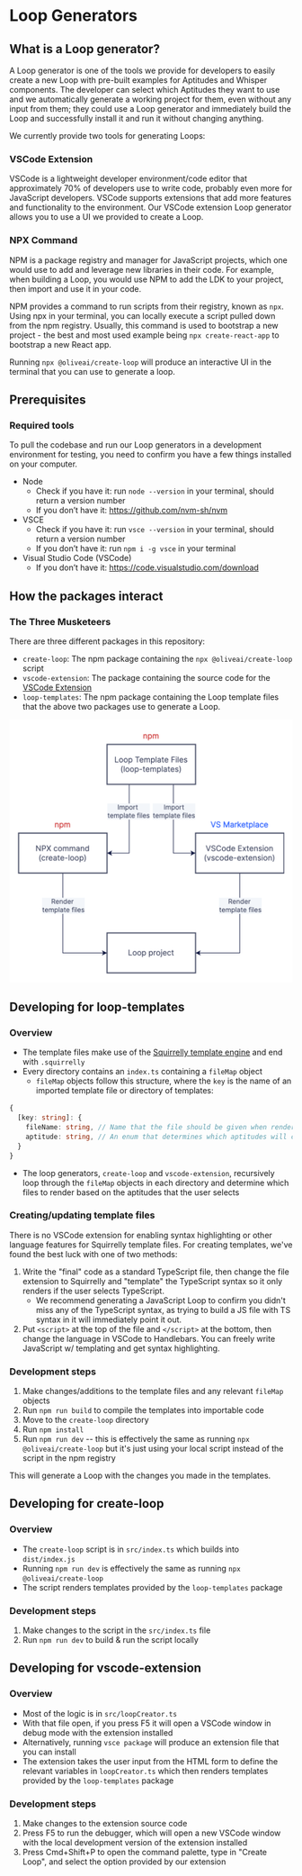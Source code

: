 # Loop Generators

## What is a Loop generator?

A Loop generator is one of the tools we provide for developers to easily create a new Loop with pre-built examples for Aptitudes and Whisper components. The developer can select which Aptitudes they want to use and we automatically generate a working project for them, even without any input from them; they could use a Loop generator and immediately build the Loop and successfully install it and run it without changing anything.

We currently provide two tools for generating Loops:

### VSCode Extension

VSCode is a lightweight developer environment/code editor that approximately 70% of
developers use to write code, probably even more for JavaScript developers. VSCode
supports extensions that add more features and functionality to the environment. Our
VSCode extension Loop generator allows you to use a UI we provided to create a Loop.

### NPX Command

NPM is a package registry and manager for JavaScript projects, which one would use to add
and leverage new libraries in their code. For example, when building a Loop, you would
use NPM to add the LDK to your project, then import and use it in your code.

NPM provides a command to run scripts from their registry, known as `npx`. Using npx in
your terminal, you can locally execute a script pulled down from the npm registry.
Usually, this command is used to bootstrap a new project - the best and most used example
being `npx create-react-app` to bootstrap a new React app.

Running `npx @oliveai/create-loop` will produce an interactive UI in the terminal that you
can use to generate a loop.

## Prerequisites

### Required tools

To pull the codebase and run our Loop generators in a development environment for
testing, you need to confirm you have a few things installed on your computer.

* Node
  * Check if you have it: run `node --version` in your terminal, should return a version number
  * If you don’t have it: https://github.com/nvm-sh/nvm
* VSCE
  * Check if you have it: run `vsce --version` in your terminal, should return a version number
  * If you don’t have it: run `npm i -g vsce` in your terminal
* Visual Studio Code (VSCode)
  * If you don’t have it: https://code.visualstudio.com/download

## How the packages interact

### The Three Musketeers

There are three different packages in this repository:

* `create-loop`: The npm package containing the `npx @oliveai/create-loop` script
* `vscode-extension`: The package containing the source code for the
[VSCode Extension](https://marketplace.visualstudio.com/items?itemName=Olive-AI.vscode-loop-development-kit)
* `loop-templates`: The npm package containing the Loop template files that the above two
packages use to generate a Loop.

![Flowchart](./loop_generator_flowchart.jpg)

## Developing for loop-templates

### Overview

* The template files make use of the [Squirrelly template engine](https://squirrelly.js.org/)
and end with `.squirrelly`
* Every directory contains an `index.ts` containing a `fileMap` object
  * `fileMap` objects follow this structure, where the `key` is the name of an imported
template file or directory of templates:
```ts
{
  [key: string]: {
    fileName: string, // Name that the file should be given when rendered
    aptitude: string, // An enum that determines which aptitudes will cause this to render
  }
}
```
* The loop generators, `create-loop` and `vscode-extension`, recursively loop through the
`fileMap` objects in each directory and determine which files to render based on the
aptitudes that the user selects

### Creating/updating template files

There is no VSCode extension for enabling syntax highlighting or other language features
for Squirrelly template files. For creating templates, we've found the best luck with one
of two methods:

1. Write the "final" code as a standard TypeScript file, then change the file extension
to Squirrelly and "template" the TypeScript syntax so it only renders if the user selects
TypeScript.
    * We recommend generating a JavaScript Loop to confirm you didn't miss any of
the TypeScript syntax, as trying to build a JS file with TS syntax in it will immediately
point it out.
2. Put `<script>` at the top of the file and `</script>` at the bottom, then change the
language in VSCode to Handlebars. You can freely write JavaScript w/ templating and get
syntax highlighting.

### Development steps

1. Make changes/additions to the template files and any relevant `fileMap` objects
2. Run `npm run build` to compile the templates into importable code
3. Move to the `create-loop` directory
4. Run `npm install`
5. Run `npm run dev` -- this is effectively the same as running `npx @oliveai/create-loop`
but it's just using your local script instead of the script in the npm registry

This will generate a Loop with the changes you made in the templates.

## Developing for create-loop

### Overview

* The `create-loop` script is in `src/index.ts` which builds into `dist/index.js`
* Running `npm run dev` is effectively the same as running `npx @oliveai/create-loop`
* The script renders templates provided by the `loop-templates` package

### Development steps

1. Make changes to the script in the `src/index.ts` file
2. Run `npm run dev` to build & run the script locally

## Developing for vscode-extension

### Overview

* Most of the logic is in `src/loopCreator.ts`
* With that file open, if you press F5 it will open a VSCode window in debug mode with the
extension installed
* Alternatively, running `vsce package` will produce an extension file that you can install
* The extension takes the user input from the HTML form to define the relevant variables in
`loopCreator.ts` which then renders templates provided by the `loop-templates` package

### Development steps

1. Make changes to the extension source code
2. Press F5 to run the debugger, which will open a new VSCode window with the local
development version of the extension installed
3. Press Cmd+Shift+P to open the command palette, type in "Create Loop", and select
the option provided by our extension
